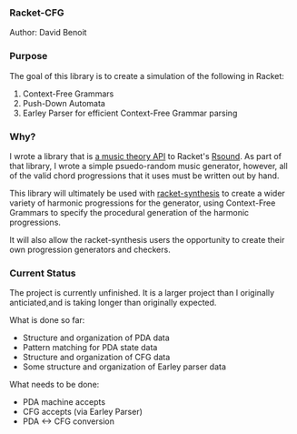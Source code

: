 ### Racket-CFG

Author: David Benoit

### Purpose

The goal of this library is to create a simulation of the following in Racket:
1) Context-Free Grammars
2) Push-Down Automata
3) Earley Parser for efficient Context-Free Grammar parsing

### Why?
I wrote a library that is [a music theory API](https://github.com/benoid/racket-synthesis) to Racket's [Rsound](https://github.com/jbclements/RSound).  As part of that library, I wrote a simple psuedo-random music generator, however, all of the valid chord progressions that it uses must be written out by hand. 

This library will ultimately be used with [racket-synthesis](https://github.com/benoid/racket-synthesis) to create a wider variety of harmonic progressions for the generator, using Context-Free Grammars to specify the procedural generation of the harmonic progressions.

It will also allow the racket-synthesis users the opportunity to create their own progression generators and checkers.

### Current Status

The project is currently unfinished.  It is a larger project than I originally anticiated,and is taking longer than originally expected.

What is done so far:
* Structure and organization of PDA data
* Pattern matching for PDA state data
* Structure and organization of CFG data
* Some structure and organization of Earley parser data


What needs to be done:
* PDA machine accepts
* CFG accepts (via Earley Parser)
* PDA <-> CFG conversion
